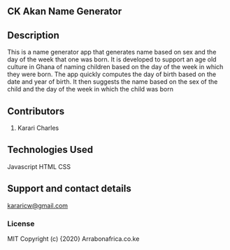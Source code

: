 ## CK Akan Name Generator

## Description
This is a name generator app that generates name based on sex and the day of the week that one was born. It is developed to support an age old culture in Ghana of naming children based on the day of the week in which they were born. The app quickly computes the day of birth based on the date and year of birth. It then suggests the name based on the sex of the child and the day of the week in which the child was born

## Contributors
1. Karari Charles


## Technologies Used
Javascript
HTML
CSS

## Support and contact details
kararicw@gmail.com

### License
MIT
Copyright (c) {2020} Arrabonafrica.co.ke
